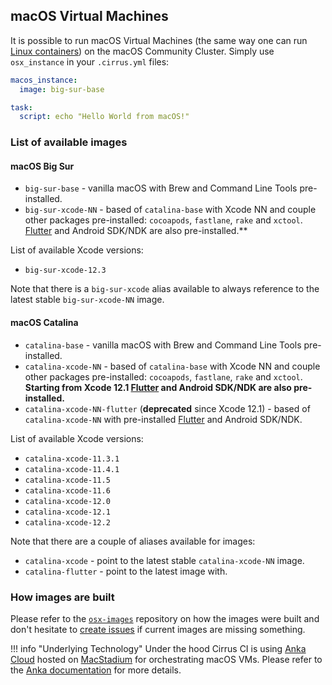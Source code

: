 ## macOS Virtual Machines

It is possible to run macOS Virtual Machines (the same way one can run [Linux containers](linux.md)) on the macOS Community Cluster. 
Simply use `osx_instance` in your `.cirrus.yml` files:

```yaml
macos_instance:
  image: big-sur-base

task:
  script: echo "Hello World from macOS!"
```

### List of available images

#### macOS Big Sur

* `big-sur-base` - vanilla macOS with Brew and Command Line Tools pre-installed.
* `big-sur-xcode-NN` - based of `catalina-base` with Xcode NN and couple other packages pre-installed: 
  `cocoapods`, `fastlane`, `rake` and `xctool`. [Flutter](https://flutter.dev/) and Android SDK/NDK are also pre-installed.**
  
List of available Xcode versions:

* `big-sur-xcode-12.3`

Note that there is a `big-sur-xcode` alias available to always reference to the latest stable `big-sur-xcode-NN` image.

#### macOS Catalina

* `catalina-base` - vanilla macOS with Brew and Command Line Tools pre-installed.
* `catalina-xcode-NN` - based of `catalina-base` with Xcode NN and couple other packages pre-installed: 
  `cocoapods`, `fastlane`, `rake` and `xctool`. **Starting from Xcode 12.1 [Flutter](https://flutter.dev/) and Android SDK/NDK are also pre-installed.**
* `catalina-xcode-NN-flutter` (**deprecated** since Xcode 12.1) - based of `catalina-xcode-NN` with pre-installed [Flutter](https://flutter.dev/) and Android SDK/NDK.

List of available Xcode versions:

* `catalina-xcode-11.3.1`
* `catalina-xcode-11.4.1`
* `catalina-xcode-11.5`
* `catalina-xcode-11.6`
* `catalina-xcode-12.0`
* `catalina-xcode-12.1`
* `catalina-xcode-12.2`

Note that there are a couple of aliases available for images:

* `catalina-xcode` - point to the latest stable `catalina-xcode-NN` image.
* `catalina-flutter` - point to the latest image with.

### How images are built

Please refer to the [`osx-images`](https://github.com/cirruslabs/osx-images) repository on how the images were built and
don't hesitate to [create issues](https://github.com/cirruslabs/osx-images/issues) if current images are missing something.

!!! info "Underlying Technology"
    Under the hood Cirrus CI is using [Anka Cloud][anka] hosted on [MacStadium][ms] for
    orchestrating macOS VMs. Please refer to the [Anka documentation][anka] for more details.

[anka]: supported-computing-services.md#anka
[ms]: https://www.macstadium.com/
